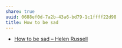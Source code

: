 ```yaml
---
share: true
uuid: 0688ef0d-7a2b-43a6-bd79-1c1ffff22d98
title: How to be sad
---
```

* [How to be sad – Helen Russell](https://www.helenrussell.co.uk/books/how-to-be-sad/)